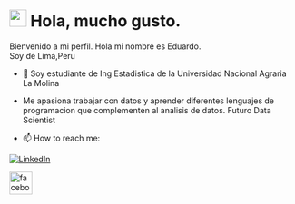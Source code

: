 <h1><img src="https://emojis.slackmojis.com/emojis/images/1536350972/4592/blob-wink.gif" width="30"/> Hola, mucho gusto.</h1>


<p>Bienvenido a mi perfil.</b> Hola mi nombre es Eduardo. </br>
Soy de Lima,Peru<img src="https://image.flaticon.com/icons/svg/323/323273.svg" width="13"/> </p>

- 🌱 Soy estudiante de Ing Estadistica de la Universidad Nacional Agraria La Molina

-  Me apasiona trabajar con datos y aprender diferentes lenguajes de programacion que complementen al analisis de datos.
Futuro Data Scientist 

- 📫 How to reach me:
<p><a href="https://twitter.com/CasalloF" target="_blank"><a href="https://www.linkedin.com/in/eduardo-corrales-huaman-a5baa91a0/" target="_blank"><img alt="LinkedIn" src="https://img.shields.io/badge/linkedin-%230077B5.svg?&style=for-the-badge&logo=linkedin&logoColor=white"/></a> 
</p>

[<img src='https://cdn.jsdelivr.net/npm/simple-icons@3.0.1/icons/facebook.svg' alt='facebook' height='40'>](https://www.facebook.com/eduardoj.crraleshuaman/)



 

